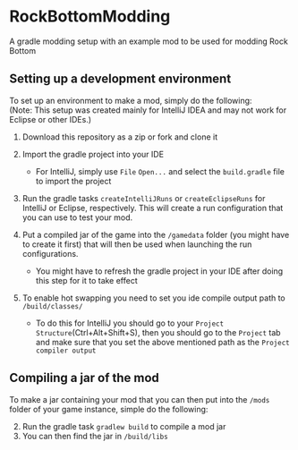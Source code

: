 # RockBottomModding
A gradle modding setup with an example mod to be used for modding Rock Bottom

## Setting up a development environment
To set up an environment to make a mod, simply do the following:  
(Note: This setup was created mainly for IntelliJ IDEA and may not work for Eclipse or other IDEs.)

1. Download this repository as a zip or fork and clone it

2. Import the gradle project into your IDE 
    * For IntelliJ, simply use `File` `Open...` and select the `build.gradle` file to import the project

3. Run the gradle tasks `createIntelliJRuns` or `createEclipseRuns` for IntelliJ or Eclipse, respectively. This will create a run configuration that you can use to test your mod.

4. Put a compiled jar of the game into the `/gamedata` folder (you might have to create it first) that will then be used when launching the run configurations.
    * You might have to refresh the gradle project in your IDE after doing this step for it to take effect
    
5. To enable hot swapping you need to set you ide compile output path to `/build/classes/`
   * To do this for IntelliJ you should go to your `Project Structure`(Ctrl+Alt+Shift+S), then you should go to the `Project` tab and make sure that you set the above mentioned path as the `Project compiler output`

## Compiling a jar of the mod
To make a jar containing your mod that you can then put into the `/mods` folder of your game instance, simple do the following: 

2. Run the gradle task `gradlew build` to compile a mod jar
1. You can then find the jar in `/build/libs`
